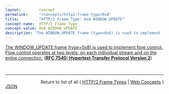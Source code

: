 ```yaml
---
layout:        concept
permalink:     "/concepts/http2-frame-type/0x8"
title:         "HTTP/2 Frame Type: 0x8 WINDOW_UPDATE"
concept-name:  HTTP/2 Frame Type
concept-value: 0x8 WINDOW_UPDATE
description: "The WINDOW_UPDATE frame (type=0x8) is used to implement flow control. Flow control operates at two levels: on each individual stream and on the entire connection."
---
```


[The WINDOW_UPDATE frame (type=0x8) is used to implement flow control. Flow control operates at two levels: on each individual stream and on the entire connection.](https://datatracker.ietf.org/doc/html/rfc7540#section-6.9 "Read documentation for HTTP/2 Frame Type &#34;0x8&#34;") (**[RFC 7540: Hypertext Transfer Protocol Version 2](/specs/IETF/RFC/7540 "This specification describes an optimized expression of the semantics of the Hypertext Transfer Protocol (HTTP). HTTP/2 enables a more efficient use of network resources and a reduced perception of latency by introducing header field compression and allowing multiple concurrent exchanges on the same connection. It also introduces unsolicited push of representations from servers to clients. This specification is an alternative to, but does not obsolete, the HTTP/1.1 message syntax. HTTP's existing semantics remain unchanged.")**)

<br/>
<hr/>

<p style="float : left"><a href="./0x8.json" title="JSON representing this particular Web Concept value">JSON</a></p>
<p style="text-align: right">Return to list of all ( <a href="../http2-frame-type/">HTTP/2 Frame Types</a> | <a href="../">Web Concepts</a> )</p>
